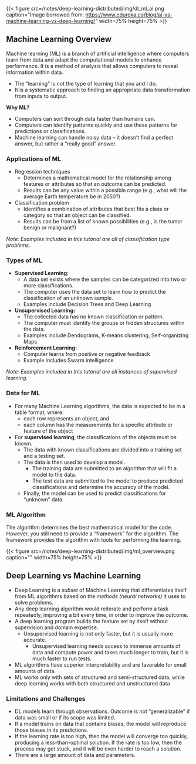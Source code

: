 {{< figure src=/notes/deep-learning-distributed/img/dl_ml_ai.png caption="Image borrowed from: https://www.edureka.co/blog/ai-vs-machine-learning-vs-deep-learning/" width=75% height=75% >}}

## Machine Learning Overview
Machine learning (ML) is a branch of artificial intelligence where computers learn from data and adapt the computational models to enhance performance. It is a method of analysis that allows computers to reveal information within data.
* The “learning” is not the type of learning that you and I do.
* It is a systematic approach to finding an appropriate data transformation from inputs to output.

__Why ML?__
* Computers can sort through data faster than humans can.
* Computers can identify patterns quickly and use these patterns for predictions or classifications.
* Machine learning can handle noisy data – it doesn’t find a perfect answer, but rather a “really good” answer.

### Applications of ML

* Regression techniques
    * Determines a mathematical model for the relationship among features or attributes so that an outcome can be predicted.
    * Results can be any value within a possible range  (e.g., what will the average Earth temperature be in 2050?)
* Classification problem
    * Identifies a combination of attributes that best fits a class or category so that an object can be classified.
    * Results can be from a list of known possibilities  (e.g., is the tumor benign or malignant?)

_Note: Examples included in this tutorial are all of classification type problems._

### Types of ML

* __Supervised Learning:__
  * A data set exists where the samples can be categorized into two or more classifications.
  * The computer uses the data set to learn how to predict the classification of an unknown sample.
  * Examples include Decision Trees and Deep Learning
* __Unsupervised Learning:__
  * The collected data has no known classification or pattern.
  * The computer must identify the groups or hidden structures within the data.
  * Examples include Dendograms, K-means clustering, Self-organizing Maps
* __Reinforcement Learning:__
  * Computer learns from positive or negative feedback
  * Example includes Swarm intelligence

_Note: Examples included in this tutorial are all instances of supervised learning._

### Data for ML

* For many Machine Learning algorithms, the data is expected to be in a table format, where:
    * each row represents an object, and
    * each column has the measurements for a specific attribute or feature of the object
* For __supervised learning__, the classifications of the objects must be known.
  * The data with known classifications are divided into a training set and a testing set.
  * The data is then used to develop a model.
    * The training data are submitted to an algorithm that will fit a model to the data.
    * The test data are submitted to the model to produce predicted classifications and determine the accuracy of the model.
  * Finally, the model can be used to predict classifications for “unknown” data.

### ML Algorithm

The algorithm determines the best mathematical model for the code. However, you still need to provide a “framework” for the algorithm.
The framework provides the algorithm with tools for performing the learning.

{{< figure src=/notes/deep-learning-distributed/img/ml_overview.png caption="" width=75% height=75% >}}

## Deep Learning vs Machine Learning

* Deep Learning is a _subset_ of Machine Learning that differentiates itself from ML algorithms based on the _methods (neural networks)_ it uses to solve problems.
* Any deep learning algorithm would reiterate and perform a task repeatedly, improving a bit every time, in order to improve the outcome.
* A deep learning program builds the feature set by itself without supervision and domain expertise. 
  * Unsupervised learning is not only faster, but it is usually more accurate.
    * Unsupervised learning needs access to immense amounts of data and compute power and takes much longer to train, but it is much faster to run tests.
* ML algorithms have superior interpretability and are favorable for small amounts of data.
* ML works only with sets of structured and semi-structured data, while deep learning works with both structured and unstructured data

### Limitations and Challenges
* DL models learn through observations. Outcome is not ”generalizable” if data was small or if its scope was limited.
* If a model trains on data that contains biases, the model will reproduce those biases in its predictions.
* If the learning rate is too high, then the model will converge too quickly, producing a less-than-optimal solution. If the rate is too low, then the process may get stuck, and it will be even harder to reach a solution.
* There are a large amount of data and parameters.






